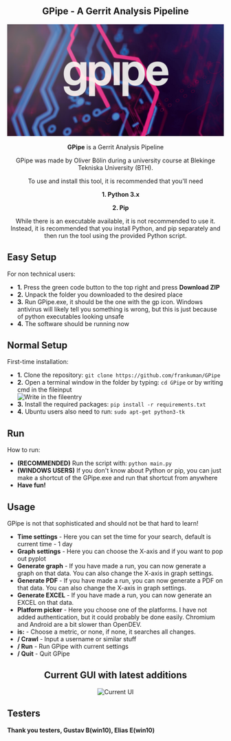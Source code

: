 
  <div align="center">
    <h2>GPipe - A Gerrit Analysis Pipeline</h2>
    
  </div>
<!DOCTYPE html>
<html>
  
  <body>
    <div align="center">
      <img src="https://github.com/frankuman/GPipe/blob/main/assets/images/introcard.png?raw=true" width="900" title="GPipe Logo">
      <p><strong>GPipe</strong> is a Gerrit Analysis Pipeline</p>
      <p>GPipe was made by Oliver Bölin during a university course at Blekinge Tekniska University (BTH).</p>
      <p>To use and install this tool, it is recommended that you'll need </p>
      <ul>
        <p><b>1. Python 3.x </b></p>
        <p><b>2. Pip </b></p>
       </ul>
        <p>While there is an executable available, it is not recommended to use it. Instead, it is recommended that you install Python, and pip separately and then run the tool using the provided Python script.</p>
    </div>
    <h2>Easy Setup</h2>
    <p>For non technical users:</p>
    <ul>
      <li><strong>1.</strong> Press the green code button to the top right and press <strong>Download ZIP</strong></li>
      <li><strong>2.</strong> Unpack the folder you downloaded to the desired place
      <li><strong>3.</strong> Run GPipe.exe, it should be the one with the gp icon. Windows antivirus will likely tell you something is wrong, but this is just
      because of python executables looking unsafe</code></li>
      <li><strong>4.</strong> The software should be running now</code></li>
    </ul>
    <h2>Normal Setup</h2>
    <p>First-time installation:</p>
    <ul>
      <li><strong>1.</strong> Clone the repository: <code>git clone https://github.com/frankuman/GPipe</code></li>
      <li><strong>2.</strong> Open a terminal window in the folder by typing: <code>cd GPipe</code> or by writing cmd in the fileinput</li>
       <img src="https://i.gyazo.com/aedeeea741fc0d4bf40a54ad337ca14b.png" width="500" title="Write in the fileentry">
      <li><strong>3.</strong> Install the required packages: <code>pip install -r requirements.txt</code></li>
      <li><strong>4.</strong> Ubuntu users also need to run: <code>sudo apt-get python3-tk</code></li>
    </ul>
    <h2>Run</h2>
    <p>How to run:</p>
    <ul>
      <li><strong>(RECOMMENDED)</strong> Run the script with: <code>python main.py</code></li>
      <li><strong>(WINDOWS USERS)</strong> If you don't know about Python or pip, you can just make a shortcut of the GPipe.exe and run that shortcut from anywhere</li>
      <li><strong>Have fun!</strong></li>
    </ul>
    <h2>Usage</h2>
    <p>GPipe is not that sophisticated and should not be that hard to learn!</p>
    <ul>
      <li><strong>Time settings</strong> - Here you can set the time for your search, default is current time - 1 day</li>
      <li><strong>Graph settings</strong> - Here you can choose the X-axis and if you want to pop out pyplot</li>
      <li><strong>Generate graph</strong> - If you have made a run, you can now generate a graph on that data. You can also change the X-axis in graph settings.</li>
      <li><strong>Generate PDF</strong> - If you have made a run, you can now generate a PDF on that data. You can also change the X-axis in graph settings.</li>
      <li><strong>Generate EXCEL</strong> - If you have made a run, you can now generate an EXCEL on that data.</li>
      <li><strong>Platform picker</strong> - Here you choose one of the platforms. I have not added authentication, but it could probably be done easily. Chromium and Android are a bit slower than OpenDEV.</li>
      <li><strong>is:</strong> - Choose a metric, or none, if none, it searches all changes.</li>
      <li><strong>/ Crawl</strong> - Input a username or similar stuff</li>
      <li><strong>/ Run</strong> - Run GPipe with current settings</li>
      <li><strong>/ Quit</strong> - Quit GPipe</li>
  </ul>

  <div align="center">
    <h2>Current GUI with latest additions</h2>
    <img src="https://i.gyazo.com/9f3f3901ad4f274a960b7eb24d18d821.png" width="1000" title="Current UI">
  </div>
   <h2>Testers</h2>
  <p><b>Thank you testers, Gustav B(win10), Elias E(win10)</b></p>
 </body>

</html>
